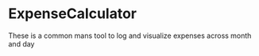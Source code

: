 # ExpenseCalculator
These is a common mans tool to log and visualize expenses across month and day 
